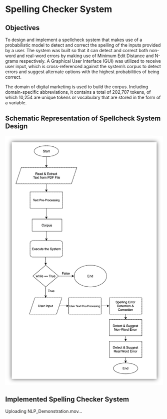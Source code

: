 # Spelling Checker System

## Objectives

To design and implement a spellcheck system that makes use of a probabilistic model to detect and correct the spelling of the inputs provided by a user. The system was built so that it can detect and correct both non-word and real-word errors by making use of Minimum Edit Distance and N-grams respectively. A Graphical User Interface (GUI) was utilized to receive user input, which is cross-referenced against the system’s corpus to detect errors and suggest alternate options with the highest probabilities of being correct. 

The domain of digital marketing is used to build the corpus. Including domain-specific abbreviations, it contains a total of 202,707 tokens, of which 10,254 are unique tokens or vocabulary that are stored in the form of a variable. 

## Schematic Representation of Spellcheck System Design

![alt text](https://github.com/lam771994/Spelling_Checker_System/blob/main/images/Spell_Checker_System_Flowchart.png)

## Implemented Spelling Checker System

Uploading NLP_Demonstration.mov…

